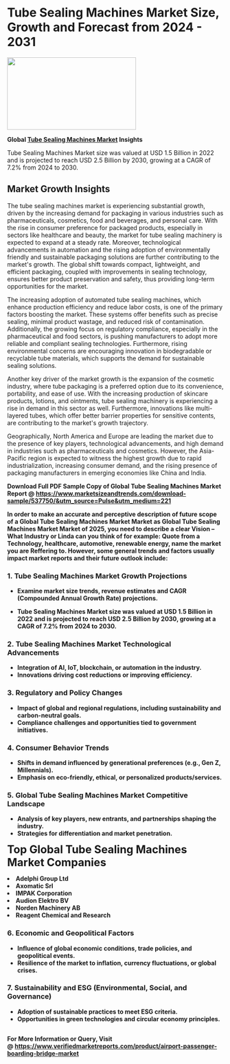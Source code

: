 <H1>Tube Sealing Machines Market Size, Growth and Forecast from 2024 - 2031</H1><img class="aligncenter size-medium wp-image-584254" src="https://thirdeyenews.in/wp-content/uploads/2024/09/Global-Market-Research-300x168.jpeg" alt="" width="300" height="168" /><p><strong>Global&nbsp;<a href="https://www.marketsizeandtrends.com/download-sample/537750/&amp;utm_source=Pulse&amp;utm_medium=221">Tube Sealing Machines Market</a> Insights</strong></p><p>Tube Sealing Machines Market size was valued at USD 1.5 Billion in 2022 and is projected to reach USD 2.5 Billion by 2030, growing at a CAGR of 7.2% from 2024 to 2030.</p><p><h2>Market Growth Insights</h2> <p>The tube sealing machines market is experiencing substantial growth, driven by the increasing demand for packaging in various industries such as pharmaceuticals, cosmetics, food and beverages, and personal care. With the rise in consumer preference for packaged products, especially in sectors like healthcare and beauty, the market for tube sealing machinery is expected to expand at a steady rate. Moreover, technological advancements in automation and the rising adoption of environmentally friendly and sustainable packaging solutions are further contributing to the market's growth. The global shift towards compact, lightweight, and efficient packaging, coupled with improvements in sealing technology, ensures better product preservation and safety, thus providing long-term opportunities for the market.</p> <p><strong></strong></p> <p>The increasing adoption of automated tube sealing machines, which enhance production efficiency and reduce labor costs, is one of the primary factors boosting the market. These systems offer benefits such as precise sealing, minimal product wastage, and reduced risk of contamination. Additionally, the growing focus on regulatory compliance, especially in the pharmaceutical and food sectors, is pushing manufacturers to adopt more reliable and compliant sealing technologies. Furthermore, rising environmental concerns are encouraging innovation in biodegradable or recyclable tube materials, which supports the demand for sustainable sealing solutions.</p> <p>Another key driver of the market growth is the expansion of the cosmetic industry, where tube packaging is a preferred option due to its convenience, portability, and ease of use. With the increasing production of skincare products, lotions, and ointments, tube sealing machinery is experiencing a rise in demand in this sector as well. Furthermore, innovations like multi-layered tubes, which offer better barrier properties for sensitive contents, are contributing to the market's growth trajectory.</p> <p>Geographically, North America and Europe are leading the market due to the presence of key players, technological advancements, and high demand in industries such as pharmaceuticals and cosmetics. However, the Asia-Pacific region is expected to witness the highest growth due to rapid industrialization, increasing consumer demand, and the rising presence of packaging manufacturers in emerging economies like China and India.</p> <p><strong></p><p><span class=""><strong>Download Full PDF Sample Copy of Global Tube Sealing Machines Market Report</strong> @ <a href="https://www.marketsizeandtrends.com/download-sample/537750/&amp;utm_source=Pulse&amp;utm_medium=221" target="_blank">https://www.marketsizeandtrends.com/download-sample/537750/&amp;utm_source=Pulse&amp;utm_medium=221</a></span></p><p>In order to make an accurate and perceptive description of future scope of a Global&nbsp;Tube Sealing Machines Market Market as Global&nbsp;Tube Sealing Machines Market Market of 2025, you need to describe a clear Vision &ndash; What Industry or Linda can you think of for example: Quote from a Technology, healthcare, automotive, renewable energy, name the market you are Reffering to. However, some general trends and factors usually impact market reports and their future outlook include:</p><h3>1.&nbsp;<strong>Tube Sealing Machines Market Growth Projections</strong></h3><ul><li>Examine market size trends, revenue estimates and CAGR (Compounded Annual Growth Rate) projections.</li><li><p>Tube Sealing Machines Market size was valued at USD 1.5 Billion in 2022 and is projected to reach USD 2.5 Billion by 2030, growing at a CAGR of 7.2% from 2024 to 2030.</p></li></ul><h3>2.&nbsp;<strong>Tube Sealing Machines Market Technological Advancements</strong></h3><ul><li>Integration of AI, IoT, blockchain, or automation in the industry.</li><li>Innovations driving cost reductions or improving efficiency.</li></ul><h3>3.&nbsp;<strong>Regulatory and Policy Changes</strong></h3><ul><li>Impact of global and regional regulations, including sustainability and carbon-neutral goals.</li><li>Compliance challenges and opportunities tied to government initiatives.</li></ul><h3>4.&nbsp;<strong>Consumer Behavior Trends</strong></h3><ul><li>Shifts in demand influenced by generational preferences (e.g., Gen Z, Millennials).</li><li>Emphasis on eco-friendly, ethical, or personalized products/services.</li></ul><h3>5.&nbsp;<strong>Global Tube Sealing Machines Market Competitive Landscape</strong></h3><ul><li>Analysis of key players, new entrants, and partnerships shaping the industry.</li><li>Strategies for differentiation and market penetration.</li></ul><p data-pm-slice="1 1 []"><span style="color: inherit; font-family: inherit; font-size: 25px;">Top Global Tube Sealing Machines Market Companies</span></p><div class="" data-test-id=""><p><li>Adelphi Group Ltd</li><li> Axomatic Srl</li><li> IMPAK Corporation</li><li> Audion Elektro BV</li><li> Norden Machinery AB</li><li> Reagent Chemical and Research</li></p></div><h3>6.&nbsp;<strong>Economic and Geopolitical Factors</strong></h3><ul><li>Influence of global economic conditions, trade policies, and geopolitical events.</li><li>Resilience of the market to inflation, currency fluctuations, or global crises.</li></ul><h3>7.&nbsp;<strong>Sustainability and ESG (Environmental, Social, and Governance)</strong></h3><ul><li>Adoption of sustainable practices to meet ESG criteria.</li><li>Opportunities in green technologies and circular economy principles.</li></ul><h2><strong style="font-size: 14px;">For More Information or Query, Visit @&nbsp;</strong><a style="background-color: #ffffff; font-size: 14px;" href="https://www.marketsizeandtrends.com/report/tube-sealing-machines-market/" target="_blank">https://www.verifiedmarketreports.com/product/airport-passenger-boarding-bridge-market</a></h2>
